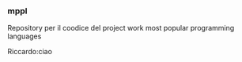 ### mppl

Repository per il coodice del project work most popular programming languages

Riccardo:ciao
